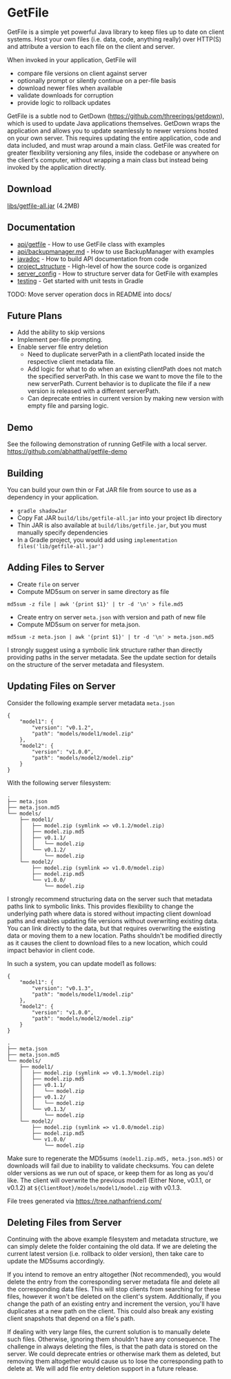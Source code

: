 # GetFile

GetFile is a simple yet powerful Java library to keep files up to date on
client systems.  Host your own files (i.e. data, code, anything really) over
HTTP(S) and attribute a version to each file on the client and server.


When invoked in your application, GetFile will
* compare file versions on client against server
* optionally prompt or silently continue on a per-file basis
* download newer files when available
* validate downloads for corruption
* provide logic to rollback updates


GetFile is a subtle nod to GetDown (https://github.com/threerings/getdown),
which is used to update Java applications themselves. GetDown wraps the
application and allows you to update seamlessly to newer versions hosted on
your own server. This requires updating the entire application, code and data
included, and must wrap around a main class. GetFile was created for greater
flexibility versioning any files, inside the codebase or anywhere on the
client's computer, without wrapping a main class but instead being invoked by
the application directly.

## Download
[libs/getfile-all.jar](https://github.com/abhatthal/getfile/raw/refs/heads/main/libs/getfile-all.jar) (4.2MB)

## Documentation
* [api/getfile](docs/api/getfile.md) - How to use GetFile class with examples
* [api/backupmanager.md](docs/api/backupmanager.md) - How to use BackupManager with examples
* [javadoc](docs/javadoc.md) - How to build API documentation from code
* [project_structure](docs/project_structure.md) - High-level of how the source code is organized
* [server_config](docs/server_config.md) - How to structure server data for GetFile with examples
* [testing](docs/testing.md) - Get started with unit tests in Gradle
 
TODO: Move server operation docs in README into docs/

## Future Plans
* Add the ability to skip versions
* Implement per-file prompting.
* Enable server file entry deletion
  * Need to duplicate serverPath in a clientPath located inside the respective client metadata file.
  * Add logic for what to do when an existing clientPath does not match the specified serverPath.
    In this case we want to move the file to the new serverPath.
    Current behavior is to duplicate the file if a new version is released with a different serverPath.
  * Can deprecate entries in current version by making new version with empty file and parsing logic.

## Demo
See the following demonstration of running GetFile with a local server.
https://github.com/abhatthal/getfile-demo

## Building
You can build your own thin or Fat JAR file from source to use as a dependency in your application.
* `gradle shadowJar`
* Copy Fat JAR `build/libs/getfile-all.jar` into your project lib directory
* Thin JAR is also available at `build/libs/getfile.jar`, but you must manually specify dependencies
* In a Gradle project, you would add using `implementation files('lib/getfile-all.jar')`

## Adding Files to Server
* Create `file` on server
* Compute MD5sum on server in same directory as file
```
md5sum -z file | awk '{print $1}' | tr -d '\n' > file.md5
```
* Create entry on server `meta.json` with version and path of new file
* Compute MD5sum on server for meta.json.
```
md5sum -z meta.json | awk '{print $1}' | tr -d '\n' > meta.json.md5
```
I strongly suggest using a symbolic link structure rather than directly providing paths in the server metadata.
See the update section for details on the structure of the server metadata and filesystem.

## Updating Files on Server
Consider the following example server metadata `meta.json`
```
{
	"model1": {
		"version": "v0.1.2",
		"path": "models/model1/model.zip"
	},
	"model2": {
		"version": "v1.0.0",
		"path": "models/model2/model.zip"
	}
}
```
With the following server filesystem:
```
.
├── meta.json
├── meta.json.md5
└── models/
    ├── model1/
    │   ├── model.zip (symlink => v0.1.2/model.zip)
    │   ├── model.zip.md5
    │   ├── v0.1.1/
    │   │   └── model.zip
    │   └── v0.1.2/
    │       └── model.zip
    └── model2/
        ├── model.zip (symlink => v1.0.0/model.zip)
        ├── model.zip.md5
        └── v1.0.0/
            └── model.zip
```
I strongly recommend structuring data on the server such that metadata paths link to symbolic links. This provides flexibility to change the underlying path where data is stored without impacting client download paths and enables updating file versions without overwriting existing data. You can link directly to the data, but that requires overwriting the existing data or moving them to a new location. Paths shouldn't be modified directly as it causes the client to download files to a new location, which could impact behavior in client code.

In such a system, you can update model1 as follows:
```
{
	"model1": {
		"version": "v0.1.3",
		"path": "models/model1/model.zip"
	},
	"model2": {
		"version": "v1.0.0",
		"path": "models/model2/model.zip"
	}
}

.
├── meta.json
├── meta.json.md5
└── models/
    ├── model1/
    │   ├── model.zip (symlink => v0.1.3/model.zip)
    │   ├── model.zip.md5
    │   ├── v0.1.1/
    │   │   └── model.zip
    │   ├── v0.1.2/
    │   │   └── model.zip
    │   └── v0.1.3/
    │       └── model.zip
    └── model2/
        ├── model.zip (symlink => v1.0.0/model.zip)
        ├── model.zip.md5
        └── v1.0.0/
            └── model.zip
```
Make sure to regenerate the MD5sums `(model1.zip.md5, meta.json.md5)` or
downloads will fail due to inability to validate checksums.  You can delete
older versions as we run out of space, or keep them for as long as you'd like.
The client will overwrite the previous model1 (Either None, v0.1.1, or v0.1.2)
at `${ClientRoot}/models/model1/model.zip` with v0.1.3.

File trees generated via https://tree.nathanfriend.com/

## Deleting Files from Server
Continuing with the above example filesystem and metadata structure, we can
simply delete the folder containing the old data.  If we are deleting the
current latest version (i.e. rollback to older version), then take care to
update the MD5sums accordingly.

If you intend to remove an entry altogether (Not recommended), you would delete
the entry from the corresponding server metadata file and delete all the
corresponding data files. This will stop clients from searching for these
files, however it won't be deleted on the client's system. Additionally, if you
change the path of an existing entry and increment the version, you'll have
duplicates at a new path on the client. This could also break any existing
client snapshots that depend on a file's path.

If dealing with very large files, the current solution is to manually delete
such files. Otherwise, ignoring them shouldn't have any consequence. The
challenge in always deleting the files, is that the path data is stored on the
server. We could deprecate entries or otherwise mark them as deleted, but
removing them altogether would cause us to lose the corresponding path to
delete at. We will add file entry deletion support in a future release.

